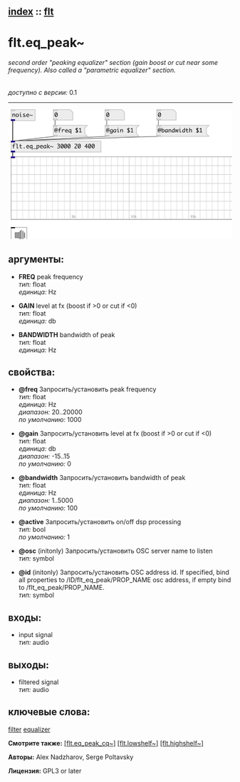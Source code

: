 [index](index.html) :: [flt](category_flt.html)
---

# flt.eq_peak~

###### second order &#34;peaking equalizer&#34; section (gain boost or cut near some frequency). Also called a &#34;parametric equalizer&#34; section.

*доступно с версии:* 0.1

---




[![example](../examples/img/flt.eq_peak~.jpg)](../examples/pd/flt.eq_peak~.pd)



## аргументы:

* **FREQ**
peak frequency<br>
_тип:_ float<br>
_единица:_ Hz<br>

* **GAIN**
level at fx (boost if &gt;0 or cut if &lt;0)<br>
_тип:_ float<br>
_единица:_ db<br>

* **BANDWIDTH**
bandwidth of peak<br>
_тип:_ float<br>
_единица:_ Hz<br>





## свойства:

* **@freq** 
Запросить/установить peak frequency<br>
_тип:_ float<br>
_единица:_ Hz<br>
_диапазон:_ 20..20000<br>
_по умолчанию:_ 1000<br>

* **@gain** 
Запросить/установить level at fx (boost if &gt;0 or cut if &lt;0)<br>
_тип:_ float<br>
_единица:_ db<br>
_диапазон:_ -15..15<br>
_по умолчанию:_ 0<br>

* **@bandwidth** 
Запросить/установить bandwidth of peak<br>
_тип:_ float<br>
_единица:_ Hz<br>
_диапазон:_ 1..5000<br>
_по умолчанию:_ 100<br>

* **@active** 
Запросить/установить on/off dsp processing<br>
_тип:_ bool<br>
_по умолчанию:_ 1<br>

* **@osc** (initonly)
Запросить/установить OSC server name to listen<br>
_тип:_ symbol<br>

* **@id** (initonly)
Запросить/установить OSC address id. If specified, bind all properties to /ID/flt_eq_peak/PROP_NAME
osc address, if empty bind to /flt_eq_peak/PROP_NAME.<br>
_тип:_ symbol<br>



## входы:

* input signal<br>
_тип:_ audio



## выходы:

* filtered signal<br>
_тип:_ audio



## ключевые слова:

[filter](keywords/filter.html)
[equalizer](keywords/equalizer.html)



**Смотрите также:**
[\[flt.eq_peak_cq~\]](flt.eq_peak_cq~.html)
[\[flt.lowshelf~\]](flt.lowshelf~.html)
[\[flt.highshelf~\]](flt.highshelf~.html)




**Авторы:** Alex Nadzharov, Serge Poltavsky




**Лицензия:** GPL3 or later





